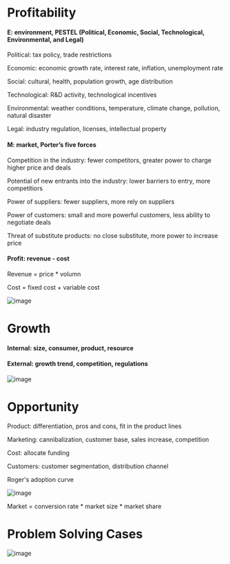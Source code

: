 # Profitability

#### E: environment, PESTEL (Political, Economic, Social, Technological, Environmental, and Legal) 

Political: tax policy, trade restrictions

Economic: economic growth rate, interest rate, inflation, unemployment rate

Social: cultural, health, population growth, age distribution

Technological: R&D activity, technological incentives

Environmental: weather conditions, temperature, climate change, pollution, natural disaster

Legal: industry regulation, licenses, intellectual property

#### M: market, Porter’s five forces

Competition in the industry: fewer competitors, greater power to charge higher price and deals

Potential of new entrants into the industry: lower barriers to entry, more competitiors

Power of suppliers: fewer suppliers, more rely on suppliers

Power of customers: small and more powerful customers, less ability to negotiate deals

Threat of substitute products: no close substitute, more power to increase price

#### Profit: revenue - cost

Revenue = price * volumn

Cost = fixed cost + variable cost 

![image](https://user-images.githubusercontent.com/76275089/129482309-842a2f0b-d396-4e88-a506-428f64a376bb.png)


# Growth

#### Internal: size, consumer, product, resource

#### External: growth trend, competition, regulations

![image](https://user-images.githubusercontent.com/76275089/129482357-9b6c8af8-3228-428d-9e5f-2ff56120bbd3.png)


# Opportunity

Product: differentiation, pros and cons, fit in the product lines

Marketing: cannibalization, customer base, sales increase, competition

Cost: allocate funding

Customers: customer segmentation, distribution channel

Roger's adoption curve

![image](https://user-images.githubusercontent.com/76275089/129482616-51a21802-b503-4f98-94a3-51aa9b785581.png)

Market = conversion rate * market size * market share


# Problem Solving Cases

![image](https://user-images.githubusercontent.com/76275089/129484181-72d53457-ef23-4216-8fe3-65d28de56c73.png)




